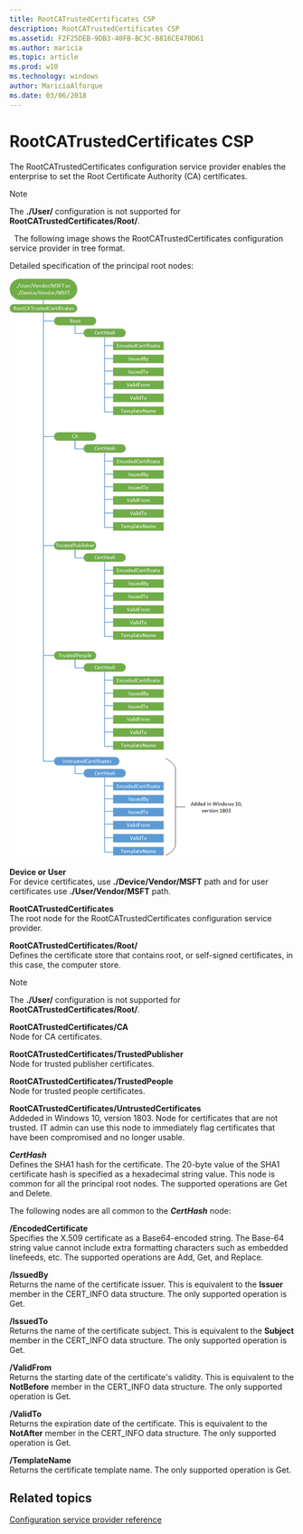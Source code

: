 ```yaml
---
title: RootCATrustedCertificates CSP
description: RootCATrustedCertificates CSP
ms.assetid: F2F25DEB-9DB3-40FB-BC3C-B816CE470D61
ms.author: maricia
ms.topic: article
ms.prod: w10
ms.technology: windows
author: MariciaAlforque
ms.date: 03/06/2018
---
```


# RootCATrustedCertificates CSP


The RootCATrustedCertificates configuration service provider enables the enterprise to set the Root Certificate Authority (CA) certificates.

> [!Note]
> The **./User/** configuration is not supported for **RootCATrustedCertificates/Root/**.

 
The following image shows the RootCATrustedCertificates configuration service provider in tree format.

Detailed specification of the principal root nodes:

![roocacertificate](images/provisioning-csp-rootcacertificate.png)

<a href="" id="device-or-user"></a>**Device or User**  
For device certificates, use **./Device/Vendor/MSFT** path and for user certificates use **./User/Vendor/MSFT** path.

<a href="" id="rootcatrustedcertificates"></a>**RootCATrustedCertificates**  
The root node for the RootCATrustedCertificates configuration service provider.

<a href="" id="rootcatrustedcertificates-root-"></a>**RootCATrustedCertificates/Root/**  
Defines the certificate store that contains root, or self-signed certificates, in this case, the computer store.

> [!Note]
> The **./User/** configuration is not supported for **RootCATrustedCertificates/Root/**.

<a href="" id="rootcatrustedcertificates-ca"></a>**RootCATrustedCertificates/CA**  
Node for CA certificates.

<a href="" id="rootcatrustedcertificates-trustedpublisher"></a>**RootCATrustedCertificates/TrustedPublisher**  
Node for trusted publisher certificates.

<a href="" id="rootcatrustedcertificates-trustedpeople"></a>**RootCATrustedCertificates/TrustedPeople**  
Node for trusted people certificates.

<a href="" id="rootcatrustedcertificates-untrustedcertificates"></a>**RootCATrustedCertificates/UntrustedCertificates**  
Addeded in Windows 10, version 1803. Node for certificates that are not trusted. IT admin can use this node to immediately flag certificates that have been compromised and no longer usable.

<a href="" id="certhash"></a>**_CertHash_**  
Defines the SHA1 hash for the certificate. The 20-byte value of the SHA1 certificate hash is specified as a hexadecimal string value. This node is common for all the principal root nodes.  The supported operations are Get and Delete.

The following nodes are all common to the **_CertHash_** node:

<a href="" id="-encodedcertificate"></a>**/EncodedCertificate**  
Specifies the X.509 certificate as a Base64-encoded string. The Base-64 string value cannot include extra formatting characters such as embedded linefeeds, etc.  The supported operations are Add, Get, and Replace.

<a href="" id="-issuedby"></a>**/IssuedBy**  
Returns the name of the certificate issuer. This is equivalent to the **Issuer** member in the CERT\_INFO data structure.  The only supported operation is Get.

<a href="" id="-issuedto"></a>**/IssuedTo**  
Returns the name of the certificate subject. This is equivalent to the **Subject** member in the CERT\_INFO data structure.  The only supported operation is Get.

<a href="" id="-validfrom"></a>**/ValidFrom**  
Returns the starting date of the certificate's validity. This is equivalent to the **NotBefore** member in the CERT\_INFO data structure.  The only supported operation is Get.

<a href="" id="-validto"></a>**/ValidTo**  
Returns the expiration date of the certificate. This is equivalent to the **NotAfter** member in the CERT\_INFO data structure.  The only supported operation is Get.

<a href="" id="-templatename"></a>**/TemplateName**  
Returns the certificate template name.  The only supported operation is Get.

## Related topics

[Configuration service provider reference](configuration-service-provider-reference.md)

 

 







